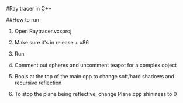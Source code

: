 #Ray tracer in C++

##How to run

1. Open Raytracer.vcxproj

2. Make sure it's in release + x86

3. Run

4. Comment out spheres and uncomment teapot for a complex object

5. Bools at the top of the main.cpp to change soft/hard shadows and recursive reflection

6. To stop the plane being reflective, change Plane.cpp shininess to 0
